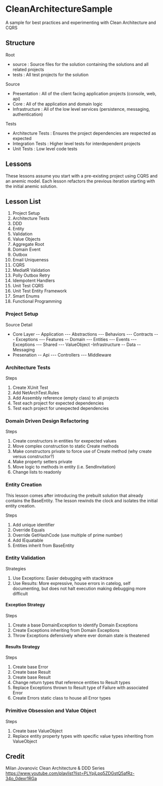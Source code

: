 # CleanArchitectureSample
A sample for best practices and experimenting with Clean Architecture and CQRS


## Structure

Root
- source : Source files for the solution containing the solutions and all related projects
- tests : All test projects for the solution

Source
- Presentation : All of the client facing application projects (console, web, api)
- Core : All of the application and domain logic
- Infrastructure : All of the low level services (persistence, messaging, authentication)

Tests
- Architecture Tests : Ensures the project dependencies are respected as expected
- Integration Tests : Higher level tests for interdependent projects
- Unit Tests : Low level code tests

## Lessons
These lessons assume you start with a pre-existing project using CQRS and an anemic model.  Each lesson refactors the previous iteration starting with the initial anemic solution.

Lesson List
-----------
1. Project Setup
2. Architecture Tests
3. DDD
4. Entity
5. Validation
6. Value Objects
7. Aggregate Root
8. Domain Event
9. Outbox
10. Email Uniqueness
11. CQRS
12. MediatR Validation
13. Polly Outbox Retry
14. Idempotent Handlers
15. Unit Test CQRS
16. Unit Test Entity Framework
17. Smart Enums
18. Functional Programming

### Project Setup

Source Detail
- Core Layer
-- Application
--- Abstractions
--- Behaviors
--- Contracts
--- Exceptions
--- Features
-- Domain
--- Entities
--- Events
--- Exceptions
--- Shared
--- ValueObject
-Infrastructure
-- Data
-- Messaging
- Presenation
-- Api
--- Controllers
--- Middleware

### Architecture Tests

Steps
1. Create XUnit Test
2. Add NetArchTest.Rules
3. Add Assembly reference (empty class) to all projects
4. Test each project for expected dependencies
5. Test each project for unexpected dependencies

### Domain Driven Design Refactoring

Steps
1. Create constructors in entities for exepected values
2. Move complex construction to static Create methods
3. Make constructors private to force use of Create method (why create versus constructor?)
4. Make property setters private
5. Move logic to methods in entity (i.e. SendInvitation)
6. Change lists to readonly

### Entity Creation
This lesson comes after introducing the prebuilt solution that already contains the BaseEntity.  The lesson rewinds the clock and isolates the initial entity creation.

Steps
1. Add unique identifier
2. Override Equals
3. Override GetHashCode (use multiple of prime number)
4. Add IEquatable
5. Entities inherit from BaseEntity

### Entity Validation

Strategies
1. Use Exceptions:  Easier debugging with stacktrace
2. Use Results: More expressive, house errors in catelog, self documenting, but does not halt execution making debugging more difficult

#### Exception Strategy

Steps
1. Create a base DomainException to identify Domain Exceptions
2. Create Exceptions inheriting from Domain Exceptions
3. Throw Exceptions defensively where ever domain state is theatened

#### Results Strategy

Steps
1. Create base Error
2. Create base Result
3. Create base Result<T>
4. Change return types that reference entities to Result<Entity> types
5. Replace Exceptions thrown to Result type of Failure with associated Error
6. Create Errors static class to house all Error types

### Primitive Obsession and Value Object

Steps
1. Create base ValueObject
2. Replace entity property types with specific value types inheriting from ValueObject


## Credit
Milan Jovanovic
Clean Architecture & DDD Series
https://www.youtube.com/playlist?list=PLYpjLpq5ZDGstQ5afRz-34o_0dexr1RGa